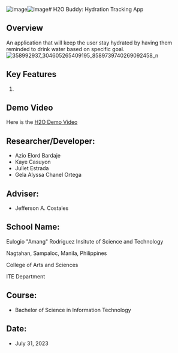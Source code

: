 ![image](https://github.com/code-azel/H2O-Remind/assets/116578446/b442107d-4e36-4210-b361-206756b4fea6)![image](https://github.com/code-azel/H2O-Remind/assets/116578446/59cbcc01-bd2c-44a0-85ea-33aa113c720a)# H2O Buddy: Hydration Tracking App



## Overview
An application that will keep the user stay hydrated by having them reminded to drink water based on specific goal.
![358992937_304605265409195_8589739740269092458_n](https://github.com/code-azel/H2O-Remind/assets/116578446/a4374f37-cfff-4920-aaaa-ee8aba27a834)





## Key Features
1. 

## Demo Video
Here is the
[H2O Demo Video](https://drive.google.com/file/d/1h85f2FTU7KrRKcLfqcU0TxsmpbjGf6IP/view?fbclid=IwAR0Q_u9oceODJJNmV77efBf47taZ9oWmvytC9T-LCw0YPPSNtLYi6SehLjA)
## Researcher/Developer:
- Azio Elord Bardaje
- Kaye Casuyon
- Juliet Estrada
- Gela Alyssa Chanel Ortega
## Adviser:
- Jefferson A. Costales
## School Name:
Eulogio "Amang" Rodriguez Insitute of Science and Technology<br>

Nagtahan, Sampaloc, Manila, Philippines<br>

College of Arts and Sciences<br>

ITE Department
## Course:
- Bachelor of Science in Information Technology

## Date: 
- July 31, 2023

